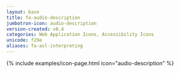 ```yaml
---
layout: base
title: fa-audio-description
jumbotron-icon: audio-description
version-created: v0.4
categories: Web Application Icons, Accessibility Icons
unicode: f29e
aliases: fa-asl-interpreting
---
```


{% include examples/icon-page.html icon="audio-description" %}
